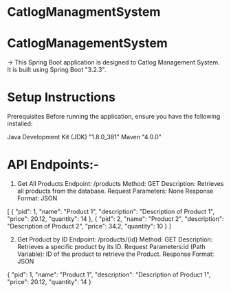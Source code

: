 # CatlogManagmentSystem
# CatlogManagementSystem

-> This Spring Boot application is designed to Catlog Management System. It is built using Spring Boot "3.2.3".

# Setup Instructions
Prerequisites
Before running the application, ensure you have the following installed:

Java Development Kit (JDK) "1.8.0_381"
Maven "4.0.0"

# API Endpoints:- 

1. Get All Products
Endpoint: /products
Method: GET
Description: Retrieves all products from the database.
Request Parameters: None
Response Format: JSON

[
    {
        "pid": 1,
        "name": "Product 1",
        "description": "Description of Product 1",
        "price": 20.12,
        "quantity": 14
    },
    {
        "pid": 2,
        "name": "Product 2",
        "description": "Description of Product 2",
        "price": 34.2,
        "quantity": 10
    }
]



2. Get Product by ID
Endpoint: /products/{id}
Method: GET
Description: Retrieves a specific product by its ID.
Request Parameters:id (Path Variable): ID of the product to retrieve the Product.
Response Format: JSON

{
    "pid": 1,
    "name": "Product 1",
    "description": "Description of Product 1",
    "price": 20.12,
    "quantity": 14
}




